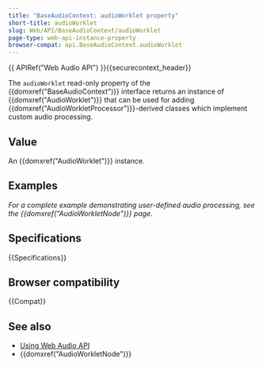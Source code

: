 ```yaml
---
title: "BaseAudioContext: audioWorklet property"
short-title: audioWorklet
slug: Web/API/BaseAudioContext/audioWorklet
page-type: web-api-instance-property
browser-compat: api.BaseAudioContext.audioWorklet
---
```


{{ APIRef("Web Audio API") }}{{securecontext_header}}

The `audioWorklet` read-only property of the
{{domxref("BaseAudioContext")}} interface returns an instance of
{{domxref("AudioWorklet")}} that can be used for adding
{{domxref("AudioWorkletProcessor")}}-derived classes which implement custom audio
processing.

## Value

An {{domxref("AudioWorklet")}} instance.

## Examples

_For a complete example demonstrating user-defined audio processing, see the
{{domxref("AudioWorkletNode")}} page._

## Specifications

{{Specifications}}

## Browser compatibility

{{Compat}}

## See also

- [Using Web Audio API](/en-US/docs/Web/API/Web_Audio_API/Using_Web_Audio_API)
- {{domxref("AudioWorkletNode")}}
